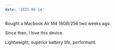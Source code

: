 ```yaml
---
date: '2025-06-14'
---
```


Bought a Macbook Air M4 16GB/256 two weeks ago.

Since then, I love this device. 

Lightweight, superior battery life,
performant.